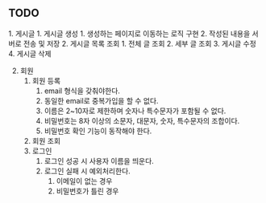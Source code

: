 ## TODO

1. 게시글
    1. 게시글 생성
        1. 생성하는 페이지로 이동하는 로직 구현
        2. 작성된 내용을 서버로 전송 및 저장
    2. 게시글 목록 조회
        1. 전체 글 조회
        2. 세부 글 조회
    3. 게시글 수정
    4. 게시글 삭제

2. 회원
    1. 회원 등록
        1. email 형식을 갖춰야한다.
        2. 동일한 email로 중복가입을 할 수 없다.    
        3. 이름은 2~10자로 제한하며 숫자나 특수문자가 포함될 수 없다.
        4. 비밀번호는 8자 이상의 소문자, 대문자, 숫자, 특수문자의 조합이다.
        5. 비밀번호 확인 기능이 동작해야 한다.
    2. 회원 조회
    3. 로그인
        1. 로그인 성공 시 사용자 이름을 띄운다.
        2. 로그인 실패 시 예외처리한다.
            1. 이메일이 없는 경우
            2. 비밀번호가 틀린 경우
